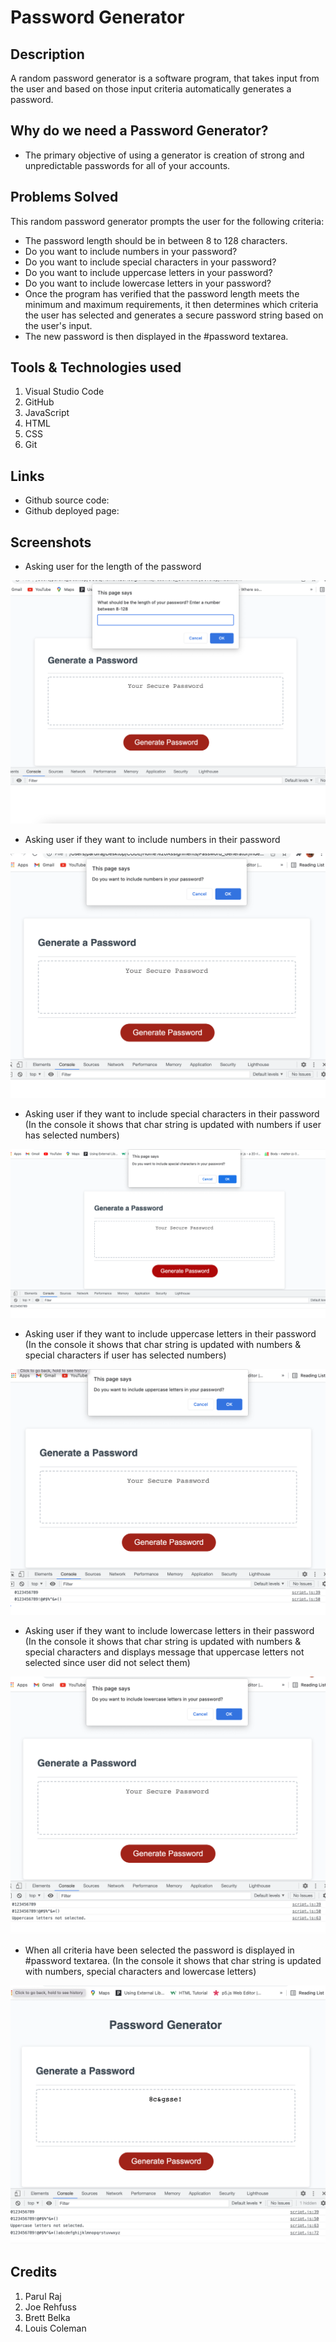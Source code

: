 # Password Generator

## Description
A random password generator is a software program, that takes input from the user and based on those input criteria automatically generates a password. 

## Why do we need a Password Generator?
* The primary objective of using a generator is creation of strong and unpredictable passwords for all of your accounts.

## Problems Solved
This random password generator prompts the user for the following criteria:

* The password length should be in between 8 to 128 characters. 
* Do you want to include numbers in your password? 
* Do you want to include special characters in your password?
* Do you want to include uppercase letters in your password?
* Do you want to include lowercase letters in your password?
* Once the program has verified that the password length meets the minimum and maximum requirements, it then determines which criteria the user has selected and generates a secure password string based on the user's input. 
* The new password is then displayed in the #password textarea.

## Tools & Technologies used
1. Visual Studio Code
2. GitHub
3. JavaScript
4. HTML
5. CSS
6. Git

## Links
* Github source code: 
* Github deployed page:

## Screenshots
* Asking user for the length of the password

![](./images/length.png)

* Asking user if they want to include numbers in their password

![](./images/numbers.png)

* Asking user if  they want to include special characters in their password
(In the console it shows that char string is updated with numbers if user has selected numbers) 

![](./images/specialchar.png)

* Asking user if  they want to include uppercase letters in their password
(In the console it shows that char string is updated with numbers & special characters if user has selected numbers) 

![](./images/uppercase.png)

* Asking user if  they want to include lowercase letters in their password
(In the console it shows that char string is updated with numbers & special characters and displays message that uppercase letters not selected since user did not select them) 

![](./images/lowercase.png)

* When all criteria have been selected the password is displayed in #password textarea.
(In the console it shows that char string is updated with numbers, special characters and lowercase letters) 

![](./images/final.png)


## Credits
1. Parul Raj
2. Joe Rehfuss
3. Brett Belka
4. Louis Coleman